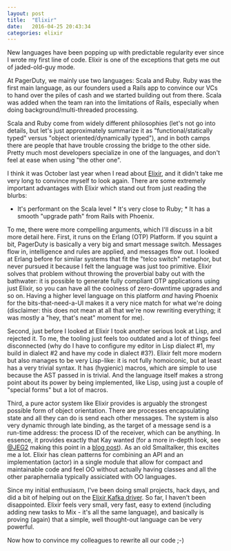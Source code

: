 ```yaml
---
layout: post
title:  "Elixir"
date:   2016-04-25 20:43:34
categories: elixir
---
```


New languages have been popping up with predictable regularity ever
since I wrote my first line of code. Elixir is one of the exceptions
that gets me out of jaded-old-guy mode.

At PagerDuty, we mainly use two languages: Scala and Ruby. Ruby was
the first main language, as our founders used a Rails app to convince
our VCs to hand over the piles of cash and we started building out
from there. Scala was added when the team ran into the limitations
of Rails, especially when doing background/multi-threaded processing.

Scala and Ruby come from widely different philosophies (let's not
go into details, but let's just approximately summarize it as
"functional/statically typed" versus "object oriented/dynamically
typed"), and in both camps there are people that have trouble
crossing the bridge to the other side. Pretty much most developers
specialize in one of the languages, and don't feel at ease when
using "the other one".

I think it was October last year when I read about
[Elixir](http//elixir-lang.org), and it didn't take me very long
to convince myself to look again. There are some extremely important
advantages with Elixir which stand out from just reading the blurbs:

* It's performant on the Scala level * It's very close to Ruby; *
It has a smooth "upgrade path" from Rails with Phoenix.

To me, there were more compelling arguments, which I'll discuss in
a bit more detail here. First, it runs on the Erlang (OTP) Platform.
If you squint a bit, PagerDuty is basically a very big and smart
message switch. Messages flow in, intelligence and rules are applied,
and messages flow out. I looked at Erlang before for similar systems
that fit the "telco switch" metaphor, but never pursued it because
I felt the language was just too primitive. Elixir solves that
problem without throwing the proverbial baby out with the bathwater:
it is possible to generate fully compliant OTP applications using
just Elixir, so you can have all the coolness of zero-downtime
upgrades and so on. Having a higher level language on this platform
_and_ having Phoenix for the bits-that-need-a-UI makes it a very
nice match for what we're doing (disclaimer: this does not mean at
all that we're now rewriting everything; it was mostly a "hey,
that's neat" moment for me).

Second, just before I looked at Elixir I took another serious look
at Lisp, and rejected it. To me, the tooling just feels too outdated
and a lot of things feel disconnected (why do I have to configure
my editor in Lisp dialect #1, my build in dialect #2 and have my
code in dialect #3?). Elixir felt more modern but also manages to
be very Lisp-like: it is not fully homoiconic, but at least has a
very trivial syntax. It has (hygienic) macros, which are simple to
use because the AST passed in is trivial. And the language itself
makes a strong point about its power by being implemented, like
Lisp, using just a couple of "special forms" but a lot of macros.

Third, a pure actor system like Elixir provides is arguably the
strongest possible form of object orientation. There are processes
encapsulating state and all they can do is send each other messages.
The system is also very dynamic through late binding, as the target
of a message send is a run-time address: the process ID of the
receiver, which can be anything. In essence, it provides exactly
that Kay wanted (for a more in-depth look, see
[@JEG2](http://twitter.com/JEG2) making this point in a [blog
post](http://tech.noredink.com/post/142689001488/the-most-object-oriented-language)).
As an old Smalltalker, this excites me a lot. Elixir has clean
patterns for combining an API and an implementation (actor) in a
single module that allow for compact and maintainable code and
feel OO without actually having classes and all the other paraphernalia
typically assiciated with OO languages.

Since my initial enthusiasm, I've been doing small projects, hack
days, and did a bit of helping out on the [Elixir Kafka
driver](https://github.com/kafkaex/kafka_ex). So far, I haven't
been disappointed. Elixir feels very small, very fast, easy to
extend (including adding new tasks to Mix - it's all the same
language), and basically is proving (again) that a simple, well
thought-out language can be very powerful.

Now how to convince my colleagues to rewrite all our code ;-)


